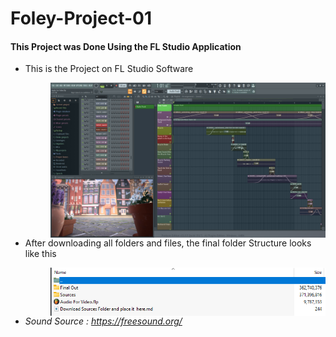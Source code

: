 # Foley-Project-01
 
#### This Project was Done Using the FL Studio Application

* This is the Project on FL Studio Software

   > <img src="Final Out/Foley Project in Fl Studio.png" alt="FL Studio Application" style="float: left; margin-right: 10px;" />

* After downloading all folders and files, the final folder Structure looks like this 

   > <img src="Final Out/Foley Project 01 Folder Structure.png" alt="folder Structure" style="float: left; margin-right: 10px;" />

* <i>Sound Source : https://freesound.org/ </i>
